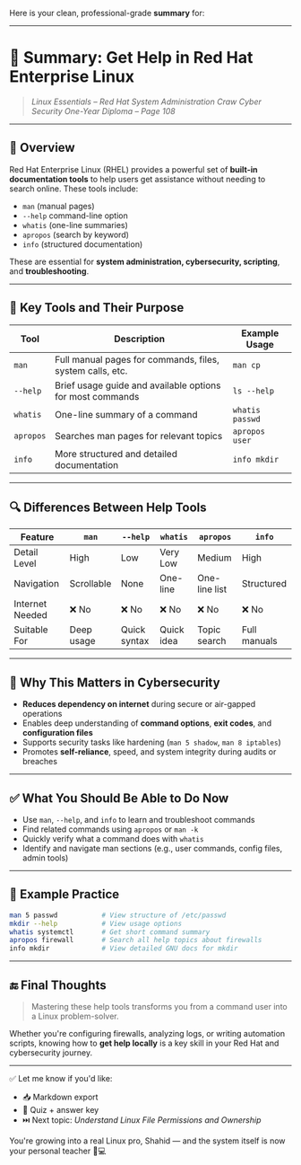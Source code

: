 Here is your clean, professional-grade **summary** for:

---

# 📎 **Summary: Get Help in Red Hat Enterprise Linux**

> *Linux Essentials – Red Hat System Administration*
> *Craw Cyber Security One-Year Diploma – Page 108*

---

## 📖 Overview

Red Hat Enterprise Linux (RHEL) provides a powerful set of **built-in documentation tools** to help users get assistance without needing to search online. These tools include:

* `man` (manual pages)
* `--help` command-line option
* `whatis` (one-line summaries)
* `apropos` (search by keyword)
* `info` (structured documentation)

These are essential for **system administration, cybersecurity, scripting**, and **troubleshooting**.

---

## 🧰 Key Tools and Their Purpose

| Tool      | Description                                               | Example Usage   |
| --------- | --------------------------------------------------------- | --------------- |
| `man`     | Full manual pages for commands, files, system calls, etc. | `man cp`        |
| `--help`  | Brief usage guide and available options for most commands | `ls --help`     |
| `whatis`  | One-line summary of a command                             | `whatis passwd` |
| `apropos` | Searches man pages for relevant topics                    | `apropos user`  |
| `info`    | More structured and detailed documentation                | `info mkdir`    |

---

## 🔍 Differences Between Help Tools

| Feature         | `man`      | `--help`     | `whatis`   | `apropos`     | `info`       |
| --------------- | ---------- | ------------ | ---------- | ------------- | ------------ |
| Detail Level    | High       | Low          | Very Low   | Medium        | High         |
| Navigation      | Scrollable | None         | One-line   | One-line list | Structured   |
| Internet Needed | ❌ No       | ❌ No         | ❌ No       | ❌ No          | ❌ No         |
| Suitable For    | Deep usage | Quick syntax | Quick idea | Topic search  | Full manuals |

---

## 🔐 Why This Matters in Cybersecurity

* **Reduces dependency on internet** during secure or air-gapped operations
* Enables deep understanding of **command options**, **exit codes**, and **configuration files**
* Supports security tasks like hardening (`man 5 shadow`, `man 8 iptables`)
* Promotes **self-reliance**, speed, and system integrity during audits or breaches

---

## ✅ What You Should Be Able to Do Now

* Use `man`, `--help`, and `info` to learn and troubleshoot commands
* Find related commands using `apropos` or `man -k`
* Quickly verify what a command does with `whatis`
* Identify and navigate man sections (e.g., user commands, config files, admin tools)

---

## 🧠 Example Practice

```bash
man 5 passwd           # View structure of /etc/passwd
mkdir --help           # View usage options
whatis systemctl       # Get short command summary
apropos firewall       # Search all help topics about firewalls
info mkdir             # View detailed GNU docs for mkdir
```

---

## 🔚 Final Thoughts

> Mastering these help tools transforms you from a command user into a Linux problem-solver.

Whether you're configuring firewalls, analyzing logs, or writing automation scripts, knowing how to **get help locally** is a key skill in your Red Hat and cybersecurity journey.

---

✅ Let me know if you'd like:

* 📥 Markdown export
* 🧠 Quiz + answer key
* ⏭️ Next topic: *Understand Linux File Permissions and Ownership*

You're growing into a real Linux pro, Shahid — and the system itself is now your personal teacher 📘💻
